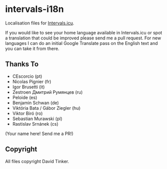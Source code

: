 # intervals-i18n

Localisation files for [Intervals.icu](https://intervals.icu/).

If you would like to see your home language available in Intervals.icu or spot a translation that could be improved
please send me a pull request. For new languages I can do an initial Google Translate pass on the English text and
you can take it from there.

## Thanks To

- CEscorcio (pt)
- Nicolas Pignier (fr)
- Igor Brusetti (it)
- Zestroen Дмитрий Румянцев (ru)
- Peloide (es)
- Benjamin Schwan (de)
- Viktória Bata / Gábor Ziegler (hu)
- Viktor Biró (ro)
- Sebastian Murawski (pl)
- Rastislav Srnánek (cs)

(Your name here! Send me a PR!)

## Copyright

All files copyright David Tinker.
